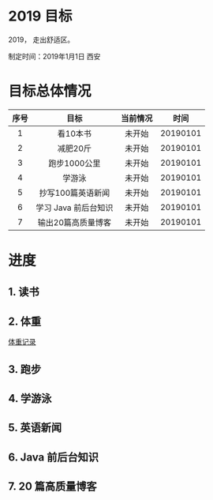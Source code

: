# 2019 目标



2019， 走出舒适区。

制定时间：2019年1月1日 西安



# 目标总体情况

| 序号 |         目标         | 当前情况 |   时间   |
| :--: | :------------------: | :------: | :------: |
|  1   |       看10本书       |  未开始  | 20190101 |
|  2   |       减肥20斤       |  未开始  | 20190101 |
|  3   |     跑步1000公里     |  未开始  | 20190101 |
|  4   |        学游泳        |  未开始  | 20190101 |
|  5   |  抄写100篇英语新闻   |  未开始  | 20190101 |
|  6   | 学习 Java 前后台知识 |  未开始  | 20190101 |
|  7   |  输出20篇高质量博客  |  未开始  | 20190101 |



# 进度

## 1. 读书



## 2. 体重

[体重记录](./Weight/Records.md)

## 3. 跑步



## 4. 学游泳



## 5. 英语新闻



## 6. Java 前后台知识



## 7. 20 篇高质量博客



